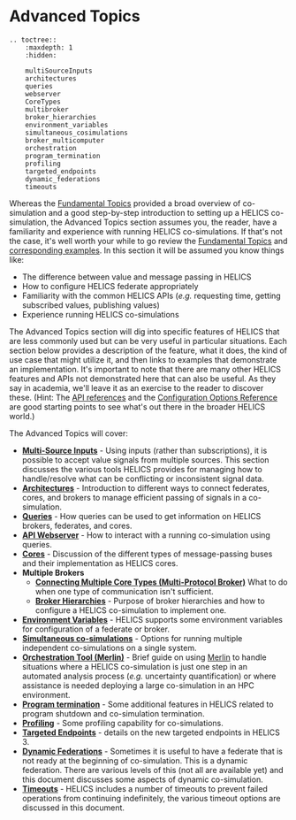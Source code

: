 # Advanced Topics

```{eval-rst}
.. toctree::
    :maxdepth: 1
    :hidden:

    multiSourceInputs
    architectures
    queries
    webserver
    CoreTypes
    multibroker
    broker_hierarchies
    environment_variables
    simultaneous_cosimulations
    broker_multicomputer
    orchestration
    program_termination
    profiling
    targeted_endpoints
    dynamic_federations
    timeouts

```

Whereas the [Fundamental Topics](../fundamental_topics/fundamental_topics_index.md) provided a broad overview of co-simulation and a good step-by-step introduction to setting up a HELICS co-simulation, the
Advanced Topics section assumes you, the reader, have a familiarity and experience with running HELICS co-simulations. If that's not the case, it's well worth your while to go review the [Fundamental Topics](../fundamental_topics/fundamental_topics_index.md) and [corresponding examples](../examples/fundamental_examples/fundamental_examples_index.md). In this section it will be assumed you know things like:

- The difference between value and message passing in HELICS
- How to configure HELICS federate appropriately
- Familiarity with the common HELICS APIs (_e.g._ requesting time, getting subscribed values, publishing values)
- Experience running HELICS co-simulations

The Advanced Topics section will dig into specific features of HELICS that are less commonly used but can be very useful in particular situations. Each section below provides a description of the feature, what it does, the kind of use case that might utilize it, and then links to examples that demonstrate an implementation. It's important to note that there are many other HELICS features and APIs not demonstrated here that can also be useful. As they say in academia, we'll leave it as an exercise to the reader to discover these. (Hint: The [API references](../../references/api-reference/index.md) and the [Configuration Options Reference](../../references/configuration_options_reference.md) are good starting points to see what's out there in the broader HELICS world.)

The Advanced Topics will cover:

- [**Multi-Source Inputs**](./multiSourceInputs.md) - Using inputs (rather than subscriptions), it is possible to accept value signals from multiple sources. This section discusses the various tools HELICS provides for managing how to handle/resolve what can be conflicting or inconsistent signal data.
- [**Architectures**](./architectures.md) - Introduction to different ways to connect federates, cores, and brokers to manage efficient passing of signals in a co-simulation.
- [**Queries**](./queries.md) - How queries can be used to get information on HELICS brokers, federates, and cores.
- [**API Webserver**](./webserver.md) - How to interact with a running co-simulation using queries.
- [**Cores**](./CoreTypes.md) - Discussion of the different types of message-passing buses and their implementation as HELICS cores.
- **Multiple Brokers**
  - [**Connecting Multiple Core Types (Multi-Protocol Broker)**](./multibroker.md) What to do when one type of communication isn't sufficient.
  - [**Broker Hierarchies**](./broker_hierarchies.md) - Purpose of broker hierarchies and how to configure a HELICS co-simulation to implement one.
- [**Environment Variables**](./environment_variables.md) - HELICS supports some environment variables for configuration of a federate or broker.
- [**Simultaneous co-simulations**](./simultaneous_cosimulations.md) - Options for running multiple independent co-simulations on a single system.
- [**Orchestration Tool (Merlin)**](./orchestration.md) - Brief guide on using [Merlin](https://github.com/LLNL/merlin) to handle situations where a HELICS co-simulation is just one step in an automated analysis process (_e.g._ uncertainty quantification) or where assistance is needed deploying a large co-simulation in an HPC environment.
- [**Program termination**](./program_termination.md) - Some additional features in HELICS related to program shutdown and co-simulation termination.
- [**Profiling**](./profiling.md) - Some profiling capability for co-simulations.
- [**Targeted Endpoints**](./targeted_endpoints.md) - details on the new targeted endpoints in HELICS 3.
- [**Dynamic Federations**](./dynamic_federations.md) - Sometimes it is useful to have a federate that is not ready at the beginning of co-simulation. This is a dynamic federation. There are various levels of this (not all are available yet) and this document discusses some aspects of dynamic co-simulation.
- [**Timeouts**](./timeouts.md) - HELICS includes a number of timeouts to prevent failed operations from continuing indefinitely, the various timeout options are discussed in this document.

